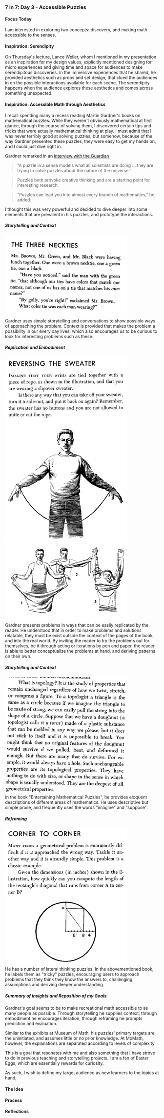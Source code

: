 ### 7 in 7: Day 3 - Accessible Puzzles ###

#### Focus Today ####
I am interested in exploring two concepts: discovery, and making math accessible to the senses. 

#### Inspiration: Serendipity ####
On Thursday's lecture, Lance Weiler, whom I mentioned in my presentation as an inspiration for my design values, explicitly mentioned designing for micro experiences and giving time and space for audiences to make serendipitous discoveries. In the immersive experiences that he shared, he provided  aesthetics such as props and set design, that clued the audiences in on the possible interactions available for each scene. The serendipity happens when the audience explores these aesthetics and comes across something unexpected.

#### Inspiration: Accessible Math through Aesthetics ####
I recall spending many a recess reading Martin Gardner's books on mathematical puzzles. While they weren't obviously mathematical at first glance, through the course of solving them, I discovered certain tips and tricks that were actually mathematical thinking at play. I must admit that I was never terribly good at solving puzzles, but somehow, because of the way Gardner presented these puzzles, they were easy to get my hands on, and I could just dive right in.

Gardner remarked in an [interview with the Guardian](https://www.theguardian.com/science/alexs-adventures-in-numberland/2014/oct/21/martin-gardner-mathematical-puzzles-birthday) <br>
> “A puzzle in a sense models what all scientists are doing ... they are trying to solve puzzles about the nature of the universe.” 

> Puzzles both provoke creative thinking and are a starting point for interesting research.

> “Puzzles can lead you into almost every branch of mathematics,” he added.

I thought this was very powerful and decided to dive deeper into some elements that are prevalent in his puzzles, and prototype the interactions.

##### Storytelling and Context #####
<img src="assets/problem1.png" width="400">  <br>
Gardner uses simple storytelling and conversations to show possible ways of approaching the problem. Context is provided that makes the problem a possibility in our every day lives, which also encourages us to be curious to look for interesting problems such as these. <br>

##### Replication and Embodiment #####
<img src="assets/problem2.png" width="400"> 
<img src="assets/solution2.png" width="400">   <br>
Gardner presents problems in ways that can be easily replicated by the reader. He understood that in order to make problems and solutions relatable, they must be exist outside the context of the pages of the book, and into the real world. By inviting the reader to try the problems out for themselves, be it through acting or iterations by pen and paper, the reader is able to better conceptualize the problems at hand, and deriving patterns on their own. 

##### Storytelling and Context #####
<img src="assets/topology-explanation.png" width="400">  <br> 
In the book "Entertaining Mathematical Puzzles", he provides eloquent descriptions of different areas of mathematics. He uses descriptive but simple prose, and frequently uses the words "imagine" and "suppose".

##### Reframing #####
<img src="assets/problem3.png" width="400">  <br> 
He has a number of lateral thinking puzzles. In the abovementioned book, he labels them as "tricky" puzzles, encouraging users to approach problems that they think they know the answers to, challenging assumptions and deriving deeper understanding.

##### Summary of insights and Reposition of my Goals #####
Gardner's goal seems to be to make recreational math accessible to as many people as possible. Through storytelling he supplies context; through embodiment he encourages iteration; through reframing he prompts prediction and evaluation.

Similar to the exhibits at Museum of Math, his puzzles' primary targets are the uninitiated, and assumes little or no prior knowledge. At MoMath, however, the explanations are separated according to levels of complexity

 This is a goal that resonates with me and also something that I have strove to do in previous teaching and storytelling projects. I am a fan of Easter Eggs, which are essentially rewards for curiosity.

As such, I wish to define my target audience as new learners to the topics at hand, 

#### The Idea ####


#### Process ####

#### Reflections ####


